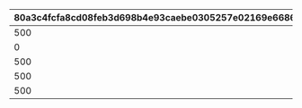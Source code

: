 |80a3c4fcfa8cd08feb3d698b4e93caebe0305257e02169e66866e3de9f603c21|03e3244a1e47adfa2648e0f03a57d30e5cbb2be8d69a1c88755ff051ad4bb684|07c1788f1d7c81336c7e6d06929c8b79b6f4c501cac5d52c0b2b71eaae337289|26ebd83df9449466c821a403efcc77fc37d562305c7f5760b858edf34eea6d90|7403b2319d6547061f99a951fec88390c8942887ca67ae9b106a24d069bff146|0ba952c29a71acadbc94a273d83c80e555972fcb18d484da028554af0d376464|
| --- | --- | --- | --- | --- | --- |
|500|1000|0|1|5000|2500|
|0|0|0|8000|0|0|
|500|1000|0|8010|30000|10000|
|500|1000|0|8020|40000|10000|
|500|1000|0|8030|20000|10000|